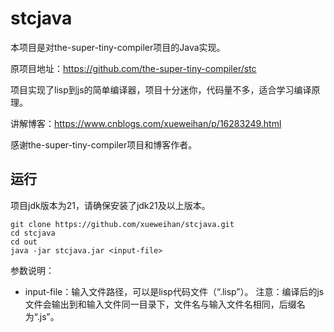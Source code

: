 # stcjava
本项目是对the-super-tiny-compiler项目的Java实现。

原项目地址：https://github.com/the-super-tiny-compiler/stc

项目实现了lisp到js的简单编译器，项目十分迷你，代码量不多，适合学习编译原理。

讲解博客：https://www.cnblogs.com/xueweihan/p/16283249.html

感谢the-super-tiny-compiler项目和博客作者。

## 运行
项目jdk版本为21，请确保安装了jdk21及以上版本。


```
git clone https://github.com/xueweihan/stcjava.git
cd stcjava
cd out
java -jar stcjava.jar <input-file> 
```
参数说明：
- input-file：输入文件路径，可以是lisp代码文件（“.lisp”）。
注意：编译后的js文件会输出到和输入文件同一目录下，文件名与输入文件名相同，后缀名为“.js”。


